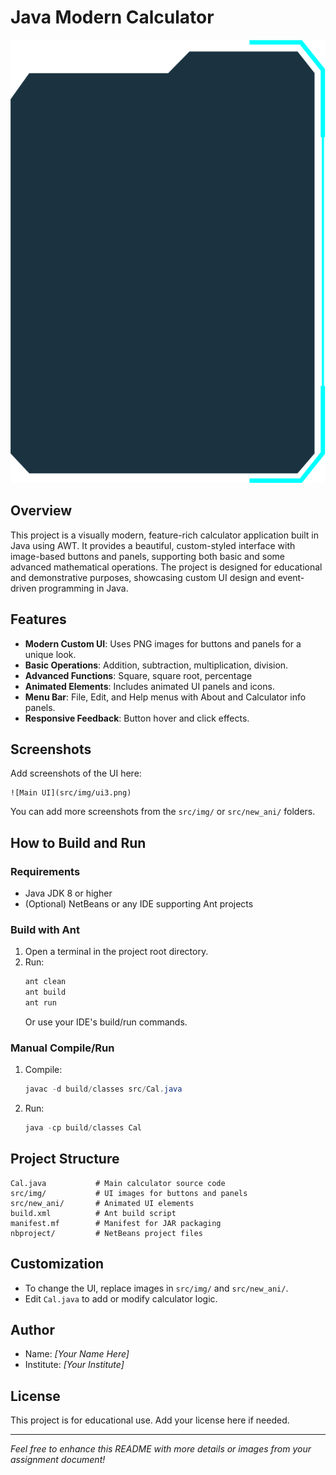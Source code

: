 # Java Modern Calculator

![Calculator UI](src/img/ui3.png)

## Overview
This project is a visually modern, feature-rich calculator application built in Java using AWT. It provides a beautiful, custom-styled interface with image-based buttons and panels, supporting both basic and some advanced mathematical operations. The project is designed for educational and demonstrative purposes, showcasing custom UI design and event-driven programming in Java.

## Features
- **Modern Custom UI**: Uses PNG images for buttons and panels for a unique look.
- **Basic Operations**: Addition, subtraction, multiplication, division.
- **Advanced Functions**: Square, square root, percentage
- **Animated Elements**: Includes animated UI panels and icons.
- **Menu Bar**: File, Edit, and Help menus with About and Calculator info panels.
- **Responsive Feedback**: Button hover and click effects.

## Screenshots
Add screenshots of the UI here:
```
![Main UI](src/img/ui3.png)
```
You can add more screenshots from the `src/img/` or `src/new_ani/` folders.

## How to Build and Run
### Requirements
- Java JDK 8 or higher
- (Optional) NetBeans or any IDE supporting Ant projects

### Build with Ant
1. Open a terminal in the project root directory.
2. Run:
   ```powershell
   ant clean
   ant build
   ant run
   ```
   Or use your IDE's build/run commands.

### Manual Compile/Run
1. Compile:
   ```powershell
   javac -d build/classes src/Cal.java
   ```
2. Run:
   ```powershell
   java -cp build/classes Cal
   ```

## Project Structure
```
Cal.java           # Main calculator source code
src/img/           # UI images for buttons and panels
src/new_ani/       # Animated UI elements
build.xml          # Ant build script
manifest.mf        # Manifest for JAR packaging
nbproject/         # NetBeans project files
```

## Customization
- To change the UI, replace images in `src/img/` and `src/new_ani/`.
- Edit `Cal.java` to add or modify calculator logic.

## Author
- Name: *[Your Name Here]*
- Institute: *[Your Institute]*

## License
This project is for educational use. Add your license here if needed.

---
*Feel free to enhance this README with more details or images from your assignment document!*
